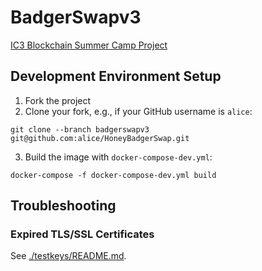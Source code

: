 # BadgerSwapv3
[IC3 Blockchain Summer Camp Project](https://www.initc3.org/events/2021-07-25-ic3-blockchain-summer-camp)

## Development Environment Setup
1. Fork the project
2. Clone your fork, e.g., if your GitHub username is `alice`:

```console
git clone --branch badgerswapv3 git@github.com:alice/HoneyBadgerSwap.git
```

3. Build the image with `docker-compose-dev.yml`:

```console
docker-compose -f docker-compose-dev.yml build
```

## Troubleshooting

### Expired TLS/SSL Certificates
See [./testkeys/README.md](./testkeys/README.md).
